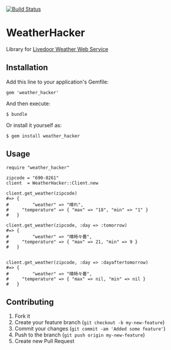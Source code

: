 [![Build Status](https://secure.travis-ci.org/r7kamura/weather_hacker.png?branch=master)](http://travis-ci.org/r7kamura/weather_hacker)

# WeatherHacker

Library for [Livedoor Weather Web Service](http://weather.livedoor.com/weather_hacks/webservice.html)

## Installation

Add this line to your application's Gemfile:

    gem 'weather_hacker'

And then execute:

    $ bundle

Or install it yourself as:

    $ gem install weather_hacker

## Usage
~~~
require "weather_hacker"

zipcode = "690-0261"
client  = WeatherHacker::Client.new

client.get_weather(zipcode)
#=> {
#         "weather" => "晴れ",
#     "temperature" => { "max" => "18", "min" => "1" }
#   }

client.get_weather(zipcode, :day => :tomorrow)
#=> {
#         "weather" => "晴時々曇",
#     "temperature" => { "max" => 21, "min" => 9 }
#   }


client.get_weather(zipcode, :day => :dayaftertomorrow)
#=> {
#         "weather" => "晴時々曇",
#     "temperature" => { "max" => nil, "min" => nil }
#   }
~~~

## Contributing

1. Fork it
2. Create your feature branch (`git checkout -b my-new-feature`)
3. Commit your changes (`git commit -am 'Added some feature'`)
4. Push to the branch (`git push origin my-new-feature`)
5. Create new Pull Request
